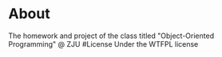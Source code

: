 # About
The homework and project of the class titled "Object-Oriented Programming" @ ZJU
#License
Under the WTFPL license
